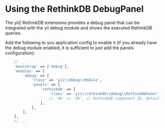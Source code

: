 Using the RethinkDB DebugPanel
============================

The yii2 RethinkDB extensions provides a debug panel that can be integrated with the yii debug module
and shows the executed RethinkDB queries.

Add the following to you application config to enable it (if you already have the debug module
enabled, it is sufficient to just add the panels configuration):

```php
    // ...
    'bootstrap' => ['debug'],
    'modules' => [
        'debug' => [
            'class' => 'yii\\debug\\Module',
            'panels' => [
                'rethinkdb' => [
                    'class' => 'yii\\rethinkdb\\debug\\RethinkDbPanel',
                    // 'db' => 'db', // RethinkDB component ID, defaults to `db`. Uncomment and change this line, if you registered RethinkDB component with a different ID.
                ],
            ],
        ],
    ],
    // ...
```
